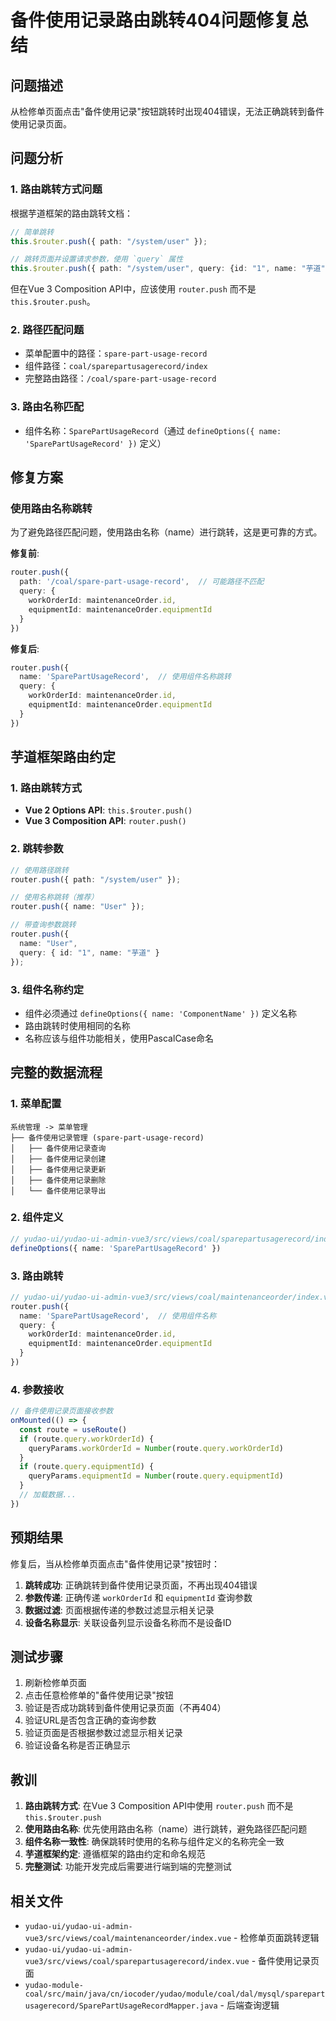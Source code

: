 # 备件使用记录路由跳转404问题修复总结

## 问题描述

从检修单页面点击"备件使用记录"按钮跳转时出现404错误，无法正确跳转到备件使用记录页面。

## 问题分析

### 1. 路由跳转方式问题
根据芋道框架的路由跳转文档：
```typescript
// 简单跳转
this.$router.push({ path: "/system/user" });

// 跳转页面并设置请求参数，使用 `query` 属性
this.$router.push({ path: "/system/user", query: {id: "1", name: "芋道"} });
```

但在Vue 3 Composition API中，应该使用 `router.push` 而不是 `this.$router.push`。

### 2. 路径匹配问题
- 菜单配置中的路径：`spare-part-usage-record`
- 组件路径：`coal/sparepartusagerecord/index`
- 完整路由路径：`/coal/spare-part-usage-record`

### 3. 路由名称匹配
- 组件名称：`SparePartUsageRecord`（通过 `defineOptions({ name: 'SparePartUsageRecord' })` 定义）

## 修复方案

### 使用路由名称跳转
为了避免路径匹配问题，使用路由名称（name）进行跳转，这是更可靠的方式。

**修复前**:
```typescript
router.push({
  path: '/coal/spare-part-usage-record',  // 可能路径不匹配
  query: {
    workOrderId: maintenanceOrder.id,
    equipmentId: maintenanceOrder.equipmentId
  }
})
```

**修复后**:
```typescript
router.push({
  name: 'SparePartUsageRecord',  // 使用组件名称跳转
  query: {
    workOrderId: maintenanceOrder.id,
    equipmentId: maintenanceOrder.equipmentId
  }
})
```

## 芋道框架路由约定

### 1. 路由跳转方式
- **Vue 2 Options API**: `this.$router.push()`
- **Vue 3 Composition API**: `router.push()`

### 2. 跳转参数
```typescript
// 使用路径跳转
router.push({ path: "/system/user" });

// 使用名称跳转（推荐）
router.push({ name: "User" });

// 带查询参数跳转
router.push({ 
  name: "User", 
  query: { id: "1", name: "芋道" } 
});
```

### 3. 组件名称约定
- 组件必须通过 `defineOptions({ name: 'ComponentName' })` 定义名称
- 路由跳转时使用相同的名称
- 名称应该与组件功能相关，使用PascalCase命名

## 完整的数据流程

### 1. 菜单配置
```
系统管理 -> 菜单管理
├── 备件使用记录管理 (spare-part-usage-record)
│   ├── 备件使用记录查询
│   ├── 备件使用记录创建  
│   ├── 备件使用记录更新
│   ├── 备件使用记录删除
│   └── 备件使用记录导出
```

### 2. 组件定义
```typescript
// yudao-ui/yudao-ui-admin-vue3/src/views/coal/sparepartusagerecord/index.vue
defineOptions({ name: 'SparePartUsageRecord' })
```

### 3. 路由跳转
```typescript
// yudao-ui/yudao-ui-admin-vue3/src/views/coal/maintenanceorder/index.vue
router.push({
  name: 'SparePartUsageRecord',  // 使用组件名称
  query: {
    workOrderId: maintenanceOrder.id,
    equipmentId: maintenanceOrder.equipmentId
  }
})
```

### 4. 参数接收
```typescript
// 备件使用记录页面接收参数
onMounted(() => {
  const route = useRoute()
  if (route.query.workOrderId) {
    queryParams.workOrderId = Number(route.query.workOrderId)
  }
  if (route.query.equipmentId) {
    queryParams.equipmentId = Number(route.query.equipmentId)
  }
  // 加载数据...
})
```

## 预期结果

修复后，当从检修单页面点击"备件使用记录"按钮时：

1. **跳转成功**: 正确跳转到备件使用记录页面，不再出现404错误
2. **参数传递**: 正确传递 `workOrderId` 和 `equipmentId` 查询参数
3. **数据过滤**: 页面根据传递的参数过滤显示相关记录
4. **设备名称显示**: 关联设备列显示设备名称而不是设备ID

## 测试步骤

1. 刷新检修单页面
2. 点击任意检修单的"备件使用记录"按钮
3. 验证是否成功跳转到备件使用记录页面（不再404）
4. 验证URL是否包含正确的查询参数
5. 验证页面是否根据参数过滤显示相关记录
6. 验证设备名称是否正确显示

## 教训

1. **路由跳转方式**: 在Vue 3 Composition API中使用 `router.push` 而不是 `this.$router.push`
2. **使用路由名称**: 优先使用路由名称（name）进行跳转，避免路径匹配问题
3. **组件名称一致性**: 确保跳转时使用的名称与组件定义的名称完全一致
4. **芋道框架约定**: 遵循框架的路由约定和命名规范
5. **完整测试**: 功能开发完成后需要进行端到端的完整测试

## 相关文件

- `yudao-ui/yudao-ui-admin-vue3/src/views/coal/maintenanceorder/index.vue` - 检修单页面跳转逻辑
- `yudao-ui/yudao-ui-admin-vue3/src/views/coal/sparepartusagerecord/index.vue` - 备件使用记录页面
- `yudao-module-coal/src/main/java/cn/iocoder/yudao/module/coal/dal/mysql/sparepartusagerecord/SparePartUsageRecordMapper.java` - 后端查询逻辑
